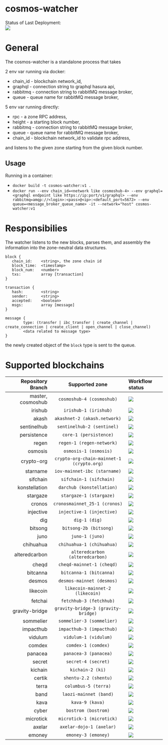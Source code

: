# cosmos-watcher

Status of Last Deployment:<br>
<img src="https://github.com/mapofzones/cosmos-watcher/actions/workflows/docker-image.yml/badge.svg?branch=juno"><br>

# General
The cosmos-watcher is a standalone process that takes

2 env var running via docker:
* chain_id - blockchain network_id,
* graphql - connection string to graphql hasura api,
* rabbitmq - connection string to rabbitMQ message broker,
* queue - queue name for rabbitMQ message broker,

5 env var running directly:
* rpc - a zone RPC address,
* height - a starting block number,
* rabbitmq - connection string to rabbitMQ message broker,
* queue - queue name for rabbitMQ message broker,
* chain_id - blockchain network_id to validate rpc address,

and listens to the given zone starting from the given block number.

## Usage

Running in a container:
* `docker build -t cosmos-watcher:v1 .`
* `docker run --env chain_id=<network like cosmoshub-4> --env graphql=<graphql endpoint like https://ip:port/v1/graphql> --env rabbitmq=amqp://<login>:<pass>@<ip>:<default_port=5672> --env queue=<message_broker_queue_name> -it --network="host" cosmos-watcher:v1`

# Responsibilies
The watcher listens to the new blocks, parses them, and assembly the information into the zone-neutral data structures.
```
block {
   chain_id:    <string>, the zone chain id
   block_time:  <timestamp> 
   block_num:   <number>
   txs:         array [transaction]
}

transaction {
   hash:        <string>
   sender:      <string>
   accepted:    <boolean>
   msgs:        array [message]
}

message {
        type: (transfer | ibc_transfer | create_channel | create_connection | create_client | open_channel | close_channel)
        <data related to message type>
}
```

the newly created object of the ```block``` type is sent to the queue.

# Supported blockchains

| Repository Branch | Supported zone                            | Workflow status                                                                                                             |
| ---:              |                    :---:                  |                                                                                                                        :--- |
| master, cosmoshub | `cosmoshub-4 (cosmoshub)`                 | <img src="https://github.com/mapofzones/cosmos-watcher/actions/workflows/docker-image.yml/badge.svg?branch=cosmoshub">      |
| irishub           | `irishub-1 (irishub)`                     | <img src="https://github.com/mapofzones/cosmos-watcher/actions/workflows/docker-image.yml/badge.svg?branch=irishub">        |
| akash             | `akashnet-2 (akash.network)`              | <img src="https://github.com/mapofzones/cosmos-watcher/actions/workflows/docker-image.yml/badge.svg?branch=akash">          |
| sentinelhub       | `sentinelhub-2 (sentinel)`                | <img src="https://github.com/mapofzones/cosmos-watcher/actions/workflows/docker-image.yml/badge.svg?branch=sentinelhub">    |
| persistence       | `core-1 (persistence)`                    | <img src="https://github.com/mapofzones/cosmos-watcher/actions/workflows/docker-image.yml/badge.svg?branch=persistence">    |
| regen             | `regen-1 (regen-network)`                 | <img src="https://github.com/mapofzones/cosmos-watcher/actions/workflows/docker-image.yml/badge.svg?branch=regen">          |
| osmosis           | `osmosis-1 (osmosis)`                     | <img src="https://github.com/mapofzones/cosmos-watcher/actions/workflows/docker-image.yml/badge.svg?branch=osmosis">        |
| crypto-org        | `crypto-org-chain-mainnet-1 (crypto.org)` | <img src="https://github.com/mapofzones/cosmos-watcher/actions/workflows/docker-image.yml/badge.svg?branch=crypto-org">     |
| starname          | `iov-mainnet-ibc (starname)`              | <img src="https://github.com/mapofzones/cosmos-watcher/actions/workflows/docker-image.yml/badge.svg?branch=starname">       |
| sifchain          | `sifchain-1 (sifchain)`                   | <img src="https://github.com/mapofzones/cosmos-watcher/actions/workflows/docker-image.yml/badge.svg?branch=sifchain">       |
| konstellation     | `darchub (konstellation)`                 | <img src="https://github.com/mapofzones/cosmos-watcher/actions/workflows/docker-image.yml/badge.svg?branch=konstellation">  |
| stargaze          | `stargaze-1 (stargaze)`                   | <img src="https://github.com/mapofzones/cosmos-watcher/actions/workflows/docker-image.yml/badge.svg?branch=stargaze">       |
| cronos            | `cronosmainnet_25-1 (cronos)`             | <img src="https://github.com/mapofzones/cosmos-watcher/actions/workflows/docker-image.yml/badge.svg?branch=cronos">         |
| injective         | `injective-1 (injective)`                 | <img src="https://github.com/mapofzones/cosmos-watcher/actions/workflows/docker-image.yml/badge.svg?branch=injective">      |
| dig               | `dig-1 (dig)`                             | <img src="https://github.com/mapofzones/cosmos-watcher/actions/workflows/docker-image.yml/badge.svg?branch=dig">            |
| bitsong           | `bitsong-2b (bitsong)`                    | <img src="https://github.com/mapofzones/cosmos-watcher/actions/workflows/docker-image.yml/badge.svg?branch=bitsong">        |
| juno              | `juno-1 (juno)`                           | <img src="https://github.com/mapofzones/cosmos-watcher/actions/workflows/docker-image.yml/badge.svg?branch=juno">           |
| chihuahua         | `chihuahua-1 (chihuahua)`                 | <img src="https://github.com/mapofzones/cosmos-watcher/actions/workflows/docker-image.yml/badge.svg?branch=chihuahua">      |
| alteredcarbon     | `alteredcarbon (alteredcarbon)`           | <img src="https://github.com/mapofzones/cosmos-watcher/actions/workflows/docker-image.yml/badge.svg?branch=alteredcarbon">  |
| cheqd             | `cheqd-mainnet-1 (cheqd)`                 | <img src="https://github.com/mapofzones/cosmos-watcher/actions/workflows/docker-image.yml/badge.svg?branch=cheqd">          |
| bitcanna          | `bitcanna-1 (bitcanna)`                   | <img src="https://github.com/mapofzones/cosmos-watcher/actions/workflows/docker-image.yml/badge.svg?branch=bitcanna">       |
| desmos            | `desmos-mainnet (desmos)`                 | <img src="https://github.com/mapofzones/cosmos-watcher/actions/workflows/docker-image.yml/badge.svg?branch=desmos">         |
| likecoin          | `likecoin-mainnet-2 (likecoin)`           | <img src="https://github.com/mapofzones/cosmos-watcher/actions/workflows/docker-image.yml/badge.svg?branch=likecoin">       |
| fetchai           | `fetchhub-3 (fetchhub)`                   | <img src="https://github.com/mapofzones/cosmos-watcher/actions/workflows/docker-image.yml/badge.svg?branch=fetchai">        |
| gravity-bridge    | `gravity-bridge-3 (gravity-bridge)`       | <img src="https://github.com/mapofzones/cosmos-watcher/actions/workflows/docker-image.yml/badge.svg?branch=gravity-bridge"> |
| sommelier         | `sommelier-3 (sommelier)`                 | <img src="https://github.com/mapofzones/cosmos-watcher/actions/workflows/docker-image.yml/badge.svg?branch=sommelier">      |
| impacthub         | `impacthub-3 (impacthub)`                 | <img src="https://github.com/mapofzones/cosmos-watcher/actions/workflows/docker-image.yml/badge.svg?branch=impacthub">      |
| vidulum           | `vidulum-1 (vidulum)`                     | <img src="https://github.com/mapofzones/cosmos-watcher/actions/workflows/docker-image.yml/badge.svg?branch=vidulum">        |
| comdex            | `comdex-1 (comdex)`                       | <img src="https://github.com/mapofzones/cosmos-watcher/actions/workflows/docker-image.yml/badge.svg?branch=comdex">         |
| panacea           | `panacea-3 (panacea)`                     | <img src="https://github.com/mapofzones/cosmos-watcher/actions/workflows/docker-image.yml/badge.svg?branch=panacea">        |
| secret            | `secret-4 (secret)`                       | <img src="https://github.com/mapofzones/cosmos-watcher/actions/workflows/docker-image.yml/badge.svg?branch=secret">         |
| kichain           | `kichain-2 (ki)`                          | <img src="https://github.com/mapofzones/cosmos-watcher/actions/workflows/docker-image.yml/badge.svg?branch=kichain">        |
| certik            | `shentu-2.2 (shentu)`                     | <img src="https://github.com/mapofzones/cosmos-watcher/actions/workflows/docker-image.yml/badge.svg?branch=certik">         |
| terra             | `columbus-5 (terra)`                      | <img src="https://github.com/mapofzones/cosmos-watcher/actions/workflows/docker-image.yml/badge.svg?branch=terra">          |
| band              | `laozi-mainnet (band)`                    | <img src="https://github.com/mapofzones/cosmos-watcher/actions/workflows/docker-image.yml/badge.svg?branch=band">           |
| kava              | `kava-9 (kava)`                           | <img src="https://github.com/mapofzones/cosmos-watcher/actions/workflows/docker-image.yml/badge.svg?branch=kava">           |
| cyber             | `bostrom (bostrom)`                       | <img src="https://github.com/mapofzones/cosmos-watcher/actions/workflows/docker-image.yml/badge.svg?branch=cyber">          |
| microtick         | `microtick-1 (microtick)`                 | <img src="https://github.com/mapofzones/cosmos-watcher/actions/workflows/docker-image.yml/badge.svg?branch=microtick">      |
| axelar            | `axelar-dojo-1 (axelar)`                  | <img src="https://github.com/mapofzones/cosmos-watcher/actions/workflows/docker-image.yml/badge.svg?branch=axelar">         |
| emoney            | `emoney-3 (emoney)`                       | <img src="https://github.com/mapofzones/cosmos-watcher/actions/workflows/docker-image.yml/badge.svg?branch=emoney">         |
